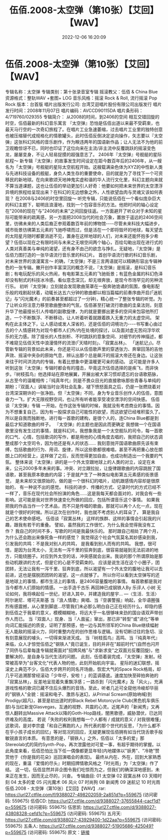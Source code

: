 ﻿---
title: 伍佰.2008-太空弹（第10张）【艾回】【WAV】
date: 2022-12-06 16:20:09
categories: WAV车载音乐、镜像
tags: 华语中文
---
# 伍佰.2008-太空弹（第10张）【艾回】【WAV】

专辑名称：太空弹
专辑类别：第十张录音室专辑
摇滚教父：伍佰 & China Blue
资源格式：整轨WAV +套图+ LOG
音乐风格：摇滚 Rock & Roll, 流行摇滚 Pop Rock
版本：台首版
唱片出版发行公司: 台湾艾迴唱片股份有限公司出版发行
唱片发行时间：2008年11月07日
唱片编码：AVCCD90115DA
唱片条形码：4/719760/029355
专辑简介：
从2008的时间，到2406的空间
相互交错回旋的时空，伍佰最新的科幻音乐寓言
『太空弹』恐怕是伍佰出道以来最不受羁束，也最天马行空的一次奇幻旅程了。在唱片工业急速萎缩，过去唱片工业里的独特创意也被压缩替代成规格化的情歌罐头，此时伍佰反倒决定逆向操作，矢志要以『太空弹』这张科幻风格的音乐剧作，作为睽违两年的国语新作品；让人无法不为他的前卫观瞻惊讶不已，同时也印证了这位向来在主流/非主流中反覆跳跃的摇滚变色龙，屡屡变身，不让人轻易捉摸的超强意志了。
2406年『太空弹』号舰艇的星际航程～
新专辑『太空弹』的故事发生时间设定在距今数百年后的2406年，从一艘名为「太空弹」号舰艇的星际太空航程开始。这艘载满染色体为XYZ的中性新人类与先进科技设备的舰艇，身负人类生存的重要使命，目的就是为了寻找下一个可资移民的新地球。在向来歌颂天地神鬼实虚和谐的华人流行文化里，科幻主题向来就不算当道课题，这也让伍佰的举动更加引人好奇：他要如何把未来世界的太空漂浮异境的旅程给呈现出来？在科幻的无边想象之外，人性欲望血肉与灵魂又该如何表现？
在2008与2406的时空里回旋～
听完专辑，只能说伍佰在一个看似庞杂巨大的科幻主题下，聪明且浪漫地，找到一个包容音乐的方法。他把时间的轴心设定在"2008的现在"与"2406的未来"之间回旋往返。一方面避开了听众对于未知的星际可能带来的疏离感，另一方面把2008当代的社会万象，置放于遥远的2406空间里，彷彿未来的人类后裔正参观着数百年前的博物馆----尽管未来科技大幅进步，城市街景彷彿第五元素的飞驰呼啸而过，但是活在一个即将毁坏的地球，每天望去的太阳星月随时都要消逝不见，置身在这样地球的人们，对未来还能怀抱多少希望？伍佰以现在之有限时间与未来之无垠空间两个轴心，百绘勾勒出现在进行式的人类对真善美与单纯的渴望，还有身不由己的欲念与挣扎。无疑地，『太空弹』是伍佰力图打造的一张华语流行音乐里的科幻片。
首创华语流行歌的科幻音乐剧，对未来世界的浪漫寓言～
的确，『太空弹』不是三言两语就可以精确形容出专辑神色的一张专辑。撇开创作丰富深沉的概念不说，『太空弹』是摇滚，是科幻音乐剧；有电玩配乐的风火热闹，有电影第五元素的飞驰街景；有蓝色金属的科幻色泽却没有制式的科技冰冷感。看似意念深沉，却无垠奔放，是现今市场罕见的另种流行乐。
初听『太空弹』立刻就会发现歌曲笼罩在一股奔驰诡谲的氛围，像电影配乐般的戏剧起伏着，动辄长达五六分钟的歌曲都以相当篇幅的前奏序曲开启(「迷航记」与“闪光魔术」的前奏甚至都超过了一分钟)，精心统一了整张专辑的听觉。为了让听众将注意力移至歌曲整体的气氛，伍佰甚至打破流行歌曲的圭臬法则，刻意升华了他最擅长引人传唱的副歌旋律，为的就是要挪出更多的空间来包容他所打造，一个不断飘浮、不断移动，让人听着听着就跟着跌入无重力的太虚空间。
架构在此主体之下，让人感动或发人深省的，还是伍佰的词境功力----书写重心由过去的个人情感转为对现今都市人们外/内在处境的探讨，以及面对虚无苦闷浮华欢乐的无力感。除了擅长的人性剖析、不时跳跃的意象空间、对细节的传神描述，都不难窥见伍佰天性中浪漫情怀的流泄(「天晴时刻」、「寂寞丛林」、
「迷航记」)。尽管新专辑的背景如此未来，你还是可以从伍佰歌声里的穿透张力、奔窜回荡的吉他声效、摇滚中夹杂的原始气息，辨认出那个总是飙汗的摇滚大帝还在身边。让这张来往于时间洪流内的专辑，有着比想象中更温暖更可亲的感动。
这可能是许多人听到这张『太空弹』专辑时都会有的撞击，毕竟这次伍佰选择的是疾飞，而非快步。『树枝孤鸟』他选择站在原地展翼，开展出被大家习惯却遗忘的台语歌筋脉，从古至今的温暖相传；『纯真年代』则是不畏众目光的直接歌咏那些青春与单纯的期盼；『双面人』讽喻当时台湾社会乱象，褪下愤怒面具之后，仍是一张燃烧着对台湾深深期许的一张净脸。但『太空弹』不同，身为专业音乐创作人的伍佰，意图奋力一飞，扩大无限视野空间，也让所有听者能享受凌空漂浮的空间快感。
伍佰谈『太空弹』专辑
一开始，在作这张专辑的时候，我就没有考虑商业的事情。因为不想重复自己，因为有一股探求自己可能性的欲望，而这欲望已经堆积蛮久了。所以是自我而独断地，进行每一首歌的建构，是很个人的，连China
Blue都是到最后才知道歌曲的样子。
『太空弹』的主题也是因此而更确定
我想做一个在国语歌里没有发生过的事情，就是科幻片。我想象我是一个太空舰队的司令，每一首歌的口气、心情，包括歌词的写作，都是用他的心情角度去唱的，我把自己的状态调整成那个太空司令，因为他还是有人的状态……
我刻意抛开国语歌曲原先该有束缚，包括歌曲的行为、用词、旋律，所以这些歌都很难唱，甚至不再把重心放在朗朗上口的经营上，这样做了之后，反而觉得更加自由，也成功制造出一个我要的气氛。
整体来说『太空弹』讲的是一个外太空跟地球上的人类的对立，设定在未来，公元2000多年未来的事。冲突、对立跟拉扯，让旋律跟歌曲的内容跳脱了国语歌，甚至我原本歌曲的内容；于是就产生了一种类似电影第五元素感的街景感觉，
是未来却又很原始的，做的是一个很科幻的唱片，动机跟感情内容却是很原始的，
有一种说不出的感觉。
科技的进步、传播的方式、记录时代的方式已经不一样了，音乐在现代社会所扮演的角色……这是我每天都会面对的，对我会有一些影响。这可能是我对世界快速变化所做的回应，包括所谓音乐这个事情。
如果我把我的作品当作一个艺术品，而不只是传唱的歌曲，那就可以再个人化一点，现在就是个很好的时候。所以这次在创作时，我也就不考虑别人的耳朵了，
算是我自己的艺术使命感吧。
伍佰谈「寂寞丛林」
这样的族群、这样的事情会引起我的兴趣，跟我有若干的重叠。
譬如，虽然我的工作很忙，为什么我会觉得我没有工作？
我自己的时间不多，写歌的时间是我最快乐的。
那时跟自己相处了两个月，为什么还会跑出来像死鱼一样的感觉？
我觉得这个社会气氛莫名其妙感染到我，引发我的共鸣：不是我对别人的共鸣，
是我看到别人而有的共鸣。
我想，很可惜，是因为台湾太小，无法有一泻千里的狂奔到底，很容易就碰到无法前进的地方，只能绕圈子。对应到外太空的话，冲突感就会出来。我说的那个所谓原始是那些动机跟讲的方式，但是它的心是不受羁束的。
应该是说生活在这个小圈子，团团转，无法让我有一泻千里、狂奔到底，所以渴望有一个外太空的腹地让我可以去前进，这也是摆脱团团转的渴望。这一点就够了。
所以你可以看到太空弹写的还是地球上的事情，都市生活上的事情，是2406容量腹地的事情。
每首歌都是我对当今都市人们原始的情感。
一出手造千古乐 再回神已成钢铁人By 乐评人 小树
无论如何，我将唤起任一世纪，好进入其中，并建造我的屋宇…
—〈生活．生活〉阿尔谢尼．塔可夫斯基
当『浪人情歌』爽唱、当『空袭警报』响起，全华语圈强烈有感震撼，从心里到脚底…尽管我们未必那么明白自己正在经历什么，却隐约感到伍佰之于我辈的意义，模模糊糊地，将远大于一名很够味来劲的国台语双声带创作人而已。
当『双面人』现身、当『人面鲨』窜出，那已非"转型"或"进化"等单向词汇能描述的质变，证明了那预感，他一边与其所领军的China
Blue继续幅射无人能敌的摇滚火力，同时重整内在的创作思维与逻辑。没有切断过往的急切、没有刻意展现的噱头，一切得来渐进天成。
当『树枝孤鸟』高鸣、当『纯真年代』来临，众人才惊觉伍佰之"钢铁人"竟已诞生，目的并非在"超前时代"(自然也闪开了同侪与后辈每逢专辑就需面对"招牌风格"与"求新求变"之双面刃反覆回旋)，他要解决的，是自身与当代生活的问题。
此刻，伍佰着装完成，『太空弹』发射。经常被高举为"台客文化"代表人物的他，此刻开始航向宇宙。
星际的迷幻联想，摇滚史上典范不少，伍佰大步跨开的同名开场曲，恢宏大气的Space
Rock格局，却几乎可追溯那曾经滚动「少年仔，安啦！」的蓝调基底。速度加快至碎拍奔驰的「寂寞丛林」，反差地呈现着失重飘浮感；一路杀到「闪光魔术」及「风火」，充满游戏性格的歌词已藏不住后头爆烈的音场，至此，听者几近可全窥他冷峻却华丽的"钢铁人"全貌：摇滚和电子、激昂与迷幻，从Primal
Scream(原始吶喊)到Prodigy(超凡)，甚至是初出道时的Black Rebel Motorcycle
Club(黑色机车俱乐部)与当红新宠Glasvegas，互通的视野、共震的心灵。近尾声的「新闻秀」又再惊人翻转出Massive
Attack以降的Goth-Hop路线，闇黑歌德，威胁潜伏，已达同侪难及的高度。
若说「失败的权利我想每一个人都有 / 成就的意义 /
对我很难懂」这歌词，是对李宗盛「和自己赛跑的人」所代表的那个世代的反思，「为什么都不在乎小孩子成长的回忆」等对现况的回应，无疑更展现伍佰拥有如当代饶舌歌手般敏锐直言的本质。
有意思的是，「钢铁人」之外，伍佰以「太多的爱」那Stereolab式的简约Synth-Pop，再次泄露他对可爱一事，有超乎期待的掌握。以此角度来看，伍佰恐怕比当下任一偶像都更显年轻(内地媒体以"妖男"、"冷艳"赞赏他于《你是我的花朵》巡回演唱会的表现)。
最终从内在、外在，回到大家熟悉的现在，重温『爱情的尽头』时期招牌情歌风格之「时光雨」为『太空弹』作了结。
这一切，伍佰显然并非企图令我们吃惊而为之，但我们的确深深地感到，未来正在发生，因而无止尽的，兴奋。
专辑曲目:
01 太空弹
02 寂寞丛林
03 天晴时刻
04 太多的爱
05 闪光魔术
06 风火
07 时尚狗
08 新闻秀
09 迷航记
10 时光雨
伍佰.2008 - 太空弹（第10张）【艾回】【WAV】.rar: https://url27.ctfile.com/f/9388027-498202059-2a851d?p=559675
(访问密码: 559675)
伍佰CD: https://url27.ctfile.com/d/9388027-37655844-cacf1d?p=559675
(访问密码: 559675)
伍思凯: https://url27.ctfile.com/d/9388027-43808328-cefd1c?p=559675
(访问密码: 559675)
五月天: https://url27.ctfile.com/d/9388027-43929400-1d22aa?p=559675
(访问密码: 559675)
五条人: https://url27.ctfile.com/d/9388027-51905686-425049?p=559675
(访问密码: 559675)
原文：[链接](https://blog.sina.com.cn/s/blog_1647c7e76010310h1.html)